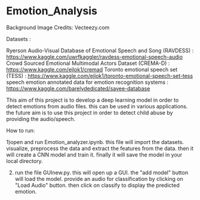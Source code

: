 # Emotion_Analysis

Background Image Credits: Vecteezy.com

Datasets :

Ryerson Audio-Visual Database of Emotional Speech and Song (RAVDESS) : https://www.kaggle.com/uwrfkaggler/ravdess-emotional-speech-audio
Crowd Sourced Emotional Multimodal Actors Dataset (CREMA-D) : https://www.kaggle.com/ejlok1/cremad
Toronto emotional speech set (TESS) : https://www.kaggle.com/ejlok1/toronto-emotional-speech-set-tess
speech emotion annotated data for emotion recognition systems : https://www.kaggle.com/barelydedicated/savee-database


This aim of this project is to develop a deep learning model in order to detect emotions from audio files. this can be used in various applications. the future aim is to use this project in order to detect child abuse by providing the audio/speech. 

How to run: 

1)open and run Emotion_analyzer.ipynb. this file will import the datasets. visualize, preprocess the data and extract the features from the data. then it will create a CNN model and train it. finally it will save the model in your local directory. 

2) run the file GUInew.py. this will open up a GUI. the "add model" button will load the model. provide an audio for classification by clicking on "Load Audio" button. then click on classify to display the predicted emotion. 



